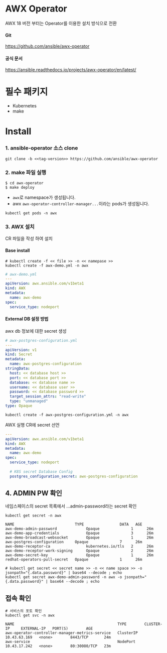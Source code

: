 # AWX Operator
AWX 18 버전 부터는 Operator를 이용한 설치 방식으로 전환


#### Git
https://github.com/ansible/awx-operator
#### 공식 문서
https://ansible.readthedocs.io/projects/awx-operator/en/latest/



# 필수 패키지
* Kubernetes
* make


# Install
### 1. ansible-operator 소스 clone
``` shell
git clone -b <<tag-version>> https://github.com/ansible/awx-operator
```

### 2. make 파일 실행
```
$ cd awx-operator
$ make deploy
```
* `awx`로 namespace가 생성됩니다.
* awx `awx-operator-controller-manager...`이라는 pods가 생성됩니다.
```shell
kubectl get pods -n awx
```


### 3. AWX 설치
CR 파일을 작성 하여 설치

#### Base install
``` shell
# kubectl create -f << file >> -n << namepase >>
kubectl create -f awx-demo.yml -n awx
```
``` yaml
# awx-demo.yml
---
apiVersion: awx.ansible.com/v1beta1
kind: AWX
metadata:
  name: awx-demo
spec:
  service_type: nodeport
```

#### External DB 설정 방법
awx db 정보에 대한 secret 생성
``` yaml
# awx-postgres-configuration.yml
---
apiVersion: v1
kind: Secret
metadata:
  name: awx-postgres-configuration
stringData:
  host: << database host >>
  port: << database port >>
  database: << database name >>
  username: << database user >>
  password: << database password >>
  target_session_attrs: "read-write"
  type: "unmanaged"
type: Opaque
```
```shell
kubectl create -f awx-postgres-configuration.yml -n awx
```

AWX 실행 CR에 secret 선언
```yaml
---
apiVersion: awx.ansible.com/v1beta1
kind: AWX
metadata:
  name: awx-demo
spec:
  service_type: nodeport
  
  # K8S secret Database Config
  postgres_configuration_secret: awx-postgres-configuration
```

## 4. ADMIN PW 확인
네임스페이스의 secret 목록에서 ...admin-password라는 secret 확인
```shell
kubectl get secret -n awx
```
```
NAME                           TYPE                DATA   AGE
awx-demo-admin-password             Opaque              1      26m
awx-demo-app-credentials            Opaque              3      26m
awx-demo-broadcast-websocket        Opaque              1      26m
awx-postgres-configuration     Opaque              7      26m
awx-demo-receptor-ca                kubernetes.io/tls   2      26m
awx-demo-receptor-work-signing      Opaque              2      26m
awx-demo-secret-key                 Opaque              1      26m
redhat-operators-pull-secret   Opaque              1      26m
```
```shell
# kubectl get secret << secret name >> -n << name space >> -o jsonpath="{.data.password}" | base64 --decode ; echo 
kubectl get secret awx-demo-admin-password -n awx -o jsonpath="{.data.password}" | base64 --decode ; echo
```


## 접속 확인
``` shell
# 서비스의 포토 확인
kubectl get svc -n awx
```
```
NAME                                              TYPE        CLUSTER-IP     EXTERNAL-IP   PORT(S)        AGE
awx-operator-controller-manager-metrics-service   ClusterIP   10.43.63.169   <none>        8443/TCP       24m
awx-service                                       NodePort    10.43.17.242   <none>        80:30080/TCP   23m
```













